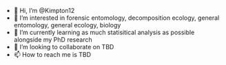 - 👋 Hi, I’m @Kimpton12
- 👀 I’m interested in forensic entomology, decomposition ecology, general entomology, general ecology, biology
- 🌱 I’m currently learning as much statisitical analysis as possible alongside my PhD research
- 💞️ I’m looking to collaborate on TBD
- 📫 How to reach me  is TBD

<!---
Kimpton12/Kimpton12 is a ✨ special ✨ repository because its `README.md` (this file) appears on your GitHub profile.
You can click the Preview link to take a look at your changes.
--->

